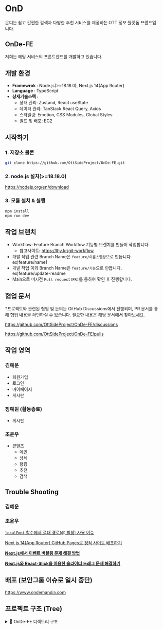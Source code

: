 # OnD

온디는 쉽고 간편한 검색과 다양한 추천 서비스를 제공하는 OTT 정보 플랫폼 브랜드입니다.

## OnDe-FE

저희는 해당 서비스의 프론트엔드를 개발하고 있습니다.


<!-- 최종적으로 레이아웃이 완성되면 동작화면을 영상으로 업로드할 예정입니다.  -->

## 개발 환경

* **Framewrok** : Node.js(>=18.18.0), Next.js 14(App Router)
* **Language** : TypeScript
* **상세기술스택** : 
  * 상태 관리: Zustand, React useState
  * 데이터 관리: TanStack React Query, Axios
  * 스타일링: Emotion, CSS Modules, Global Styles
  * 빌드 및 배포: EC2 


## 시작하기
 
### 1. 저장소 클론
~~~sh
git clone https://github.com/OttSideProject/OnDe-FE.git
~~~

### 2. node.js 설치(>=18.18.0)
https://nodejs.org/en/download

### 3. 모듈 설치 & 실행 

~~~sh
npm install
npm run dev
~~~

## 작업 브랜치

* Workflow: Feature Branch Workflow 기능별 브렌치를 만들어 작업합니다.
  + 참고사이트: https://lhy.kr/git-workflow
* 개발 작업 관련 Branch Name은 `feature/이름스펠링`으로 만듭니다. ex)feature/name1
* 개발 작업 이외 Branch Name은 `feature/기능`으로 만듭니다. ex)feature/update-readme
* Main으로 머지전 `Pull request(PR)`를 통하여 확인 후 진행합니다.

## 협업 문서

*프로젝트와 관련된 협업 및 논의는 GitHub Discussions에서 진행되며, PR 문서를 통해 협업 내용을 확인하실 수 있습니다. 필요한 내용은 해당 문서에서 찾아보세요.

https://github.com/OttSideProject/OnDe-FE/discussions

https://github.com/OttSideProject/OnDe-FE/pulls


## 작업 영역

### 김예운

* 회원가입
* 로그인
* 마이페이지
* 게시판 

### 정예원 (활동종료)
* 게시판

### 조윤우

* 콘텐츠 
  * 메인 
  * 상세
  * 랭킹
  * 추천 
  * 검색 

## Trouble Shooting 

### 김예운

### 조윤우

[`localFont` 함수에서 절대 경로(@ 별칭) 사용 이슈](https://www.notion.so/tomorrowcho/localFont-a9398652d1a546138a62a13f552b9b98)

[Next.js 14(App Router) GitHub Pages로 정적 사이트 배포하기](https://www.notion.so/Next-js-14-App-Router-GitHub-Pages-1041c66258d480f0af5edfd3d7f20fd5?pvs=21)

[**Next.js에서 이벤트 버블링 문제 해결 방법**](https://www.notion.so/Next-js-1041c66258d480c69b28ebd3aa90e300?pvs=21)

[**Next.js와 React-Slick을 이용한 슬라이더 드래그 문제 해결하기**](https://tomorrowcho.notion.site/Next-js-React-Slick-1281c66258d480f3b893c7f72a00d1e3?pvs=4)


## 배포 (보안그룹 이슈로 일시 중단)
https://www.ondemandia.com

## 프로젝트 구조 (Tree)

<details>
<summary>📂 OnDe-FE 디렉토리 구조</summary>


```
📂 OnDe-FE                     # 온디 프론트엔드 프로젝트 루트
├── 📄 README.md              # 프로젝트 개요 및 사용법 설명
├── 📄 next.config.mjs        # Next.js 설정 파일
├── 📄 package-lock.json      # 설치된 패키지 버전 잠금
├── 📄 package.json           # 프로젝트 의존성 및 스크립트 정의

├── 📂 public/                # 정적 파일 디렉토리
│   └── 📂 assets/            # 폰트 및 이미지
│       ├── 📂 fonts/         # 웹폰트 파일
│       └── 📂 images/        # 이미지 파일
│   ├── 📄 favicon.svg        # 파비콘
│   ├── 📄 mockServiceWorker.js # MSW: 목 API를 위한 서비스워커
│   └── 📄 privacy-policy.txt # 개인정보처리방침 텍스트

├── 📂 src/                   # 애플리케이션 소스 코드
│   ├── 📂 __mocks__/         # 테스트용 mock 데이터 및 헬퍼 함수
│   │   ├── 📂 data/          # mock 데이터
│   │   └── 📂 helpers/       # mock 관련 헬퍼 함수
│   ├── 📂 _types/            # 전역 타입 정의
│   │   ├── 📂 board/         # 게시판 관련 타입
│   │   └── 📂 common/        # 공통적으로 쓰이는 타입
│   ├── 📂 api/               # API 관련 설정
│   │   └── 📂 core/          # Axios 인스턴스, API 유틸 등 핵심 로직
│   ├── 📂 app/               # App Router 기반의 페이지 구조
│   │   ├── 📂 board/         # 게시판 페이지
│   │   │   ├── 📂 create/    # 게시글 생성
│   │   │   └── 📂 details/   # 게시글 상세
│   │   ├── 📂 contents/      # 콘텐츠 페이지
│   │   │   ├── 📂 [type]/    # 콘텐츠 타입별 (영화/드라마)
│   │   │   ├── 📂 detail/    # 콘텐츠 상세 페이지
│   │   │   ├── 📂 main/      # 콘텐츠 메인 페이지
│   │   │   ├── 📂 popular-dramas/ # 인기 드라마
│   │   │   ├── 📂 popular-movies/ # 인기 영화
│   │   │   ├── 📂 ranking/   # 콘텐츠 랭킹
│   │   │   └── 📂 recommended/ # 추천 콘텐츠
│   │   └── 📂 users/         # 유저 관련 페이지
│   │       ├── 📂 login/     # 로그인
│   │       ├── 📂 mypage/    # 마이페이지
│   │       └── 📂 signup/    # 회원가입
│   ├── 📂 components/        # 재사용 가능한 UI 컴포넌트
│   │   ├── 📂 board/         # 게시판 관련 컴포넌트
│   │   │   └── 📂 main/      # 게시판 메인 전용 컴포넌트
│   │   ├── 📂 header/        # 헤더 UI
│   │   └── 📂 user/          # 유저 관련 컴포넌트
│   ├── 📂 entities/          # 도메인 단위 비즈니스 로직
│   │   └── 📂 contents/      # 콘텐츠 도메인
│   │       ├── 📂 category/  # 카테고리별 API/상수
│   │       │   ├── 📂 api/
│   │       │   └── 📂 constants/
│   │       ├── 📂 detail/    # 콘텐츠 상세 관련 상태관리
│   │       │   └── 📂 stores/
│   │       ├── 📂 filter/    # 필터 관련 상태관리
│   │       │   └── 📂 stores/
│   │       ├── 📂 hooks/     # 콘텐츠 관련 custom hooks
│   │       ├── 📂 main/      # 메인 콘텐츠 관련 API/스토어
│   │       │   ├── 📂 api/
│   │       │   └── 📂 stores/
│   │       ├── 📂 ranking/   # 랭킹 관련 API
│   │       │   └── 📂 api/
│   │       └── 📂 recommended/ # 추천 관련 API/스토어
│   │           ├── 📂 api/
│   │           └── 📂 stores/
│   ├── 📂 hooks/             # 공통 custom hooks
│   ├── 📂 features/          # 도메인 UI 및 유틸 모듈
│   │   └── 📂 contents/
│   │       ├── 📂 ui/        # 콘텐츠 관련 UI 요소
│   │       │   ├── 📂 board-section/
│   │       │   ├── 📂 detail/
│   │       │   │   └── 📂 tabs/
│   │       │   ├── 📂 header/
│   │       │   │   └── 📂 sub-elements/
│   │       │   ├── 📂 ott-selector/
│   │       │   ├── 📂 ranking/
│   │       │   ├── 📂 recommended/
│   │       │   ├── 📂 section-list/
│   │       │   └── 📂 today-pick/
│   │       └── 📂 utils/     # 콘텐츠 관련 유틸 함수
│   ├── 📂 shared/            # 전역 유틸리티 및 공용 모듈
│   │   ├── 📂 api/           # 공용 API 유틸
│   │   │   ├── 📂 actions/
│   │   │   ├── 📂 filter/
│   │   │   └── 📂 search/
│   │   ├── 📂 lib/           # 라이브러리성 모듈
│   │   │   ├── 📂 hooks/     # 공용 훅
│   │   │   └── 📂 stores/    # 공용 상태관리
│   │   ├── 📂 types/         # 공용 타입
│   │   │   └── 📂 contents/
│   │   ├── 📂 ui/            # 공용 UI 컴포넌트
│   │   │   ├── 📂 action-bar/
│   │   │   ├── 📂 button-group/
│   │   │   ├── 📂 dimmed-background/
│   │   │   ├── 📂 filter/
│   │   │   ├── 📂 go-back/
│   │   │   ├── 📂 loading/
│   │   │   ├── 📂 navigation/
│   │   │   ├── 📂 search/
│   │   │   ├── 📂 status-bar/
│   │   │   ├── 📂 tabs/
│   │   │   ├── 📂 toggle/
│   │   │   ├── 📂 type/
│   │   │   └── 📂 view-more/
│   │   └── 📂 utils/         # 공용 유틸 함수
│   ├── 📂 styles/            
│   │   ├── 📂 board/         # 게시판 스타일
│   │   ├── 📂 core/          # 공통 스타일
│   │   └── 📂 user/          # 유저 관련 스타일
├── 📄 tsconfig.json          # TypeScript 설정 파일

```

</details>


<!-- ## 회고 

### 김예운

### 조윤우 -->

<!-- ## 요구사항 명세서 -->

